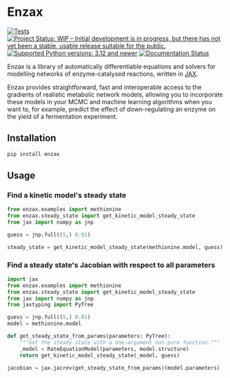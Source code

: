 # Enzax

[![Tests](https://github.com/dtu-qmcm/enzax/actions/workflows/run_tests.yml/badge.svg)](https://github.com/dtu-qmcm/enzax/actions/workflows/run_tests.yml)
[![Project Status: WIP – Initial development is in progress, but there has not yet been a stable, usable release suitable for the public.](https://www.repostatus.org/badges/latest/wip.svg)](https://www.repostatus.org/#wip)
[![Supported Python versions: 3.12 and newer](https://img.shields.io/badge/python->=3.12-blue.svg)](https://www.python.org/)
[![Documentation Status](https://readthedocs.org/projects/enzax/badge/?version=latest)](https://enzax.readthedocs.io/en/latest/?badge=latest)

Enzax is a library of automatically differentiable equations and solvers for modelling networks of enzyme-catalysed reactions, written in [JAX](https://jax.readthedocs.io/en/latest/).

Enzax provides straightforward, fast and interoperable access to the gradients of realistic metabolic network models, allowing you to incorporate these models in your MCMC and machine learning algorithms when you want to, for example, predict the effect of down-regulating an enzyme on the yield of a fermentation experiment.

## Installation

```sh
pip install enzax
```

## Usage

### Find a kinetic model's steady state

```python
from enzax.examples import methionine
from enzax.steady_state import get_kinetic_model_steady_state
from jax import numpy as jnp

guess = jnp.full((5,) 0.01)

steady_state = get_kinetic_model_steady_state(methionine.model, guess)
```

### Find a steady state's Jacobian with respect to all parameters

```python
import jax
from enzax.examples import methionine
from enzax.steady_state import get_kinetic_model_steady_state
from jax import numpy as jnp
from jaxtyping import PyTree

guess = jnp.full((5,) 0.01)
model = methionine.model

def get_steady_state_from_params(parameters: PyTree):
    """Get the steady state with a one-argument non-pure function."""
    _model = RateEquationModel(parameters, model.structure)
    return get_kinetic_model_steady_state(_model, guess)

jacobian = jax.jacrev(get_steady_state_from_params)(model.parameters)

```
